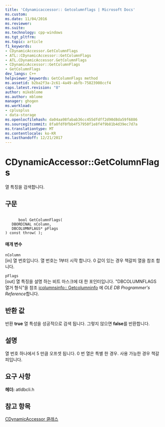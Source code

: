 ```yaml
---
title: 'Cdynamicaccessor:: Getcolumnflags | Microsoft Docs'
ms.custom: 
ms.date: 11/04/2016
ms.reviewer: 
ms.suite: 
ms.technology: cpp-windows
ms.tgt_pltfrm: 
ms.topic: article
f1_keywords:
- CDynamicAccessor.GetColumnFlags
- ATL::CDynamicAccessor::GetColumnFlags
- ATL.CDynamicAccessor.GetColumnFlags
- CDynamicAccessor::GetColumnFlags
- GetColumnFlags
dev_langs: C++
helpviewer_keywords: GetColumnFlags method
ms.assetid: b2ba2f3a-2c61-4a49-abfb-75823908ccf4
caps.latest.revision: "8"
author: mikeblome
ms.author: mblome
manager: ghogen
ms.workload:
- cplusplus
- data-storage
ms.openlocfilehash: da04aa98fabab36cc455dfdff2d90d8da59f6886
ms.sourcegitcommit: 8fa8fdf0fbb4f57950f1e8f4f9b81b4d39ec7d7a
ms.translationtype: MT
ms.contentlocale: ko-KR
ms.lasthandoff: 12/21/2017
---
```

# <a name="cdynamicaccessorgetcolumnflags"></a>CDynamicAccessor::GetColumnFlags
열 특징을 검색합니다.  
  
## <a name="syntax"></a>구문  
  
```  
  
      bool GetColumnFlags(   
   DBORDINAL nColumn,   
   DBCOLUMNFLAGS* pFlags    
) const throw( );  
```  
  
#### <a name="parameters"></a>매개 변수  
 `nColumn`  
 [in] 열 번호입니다. 열 번호는 1부터 시작 합니다. 0 값이 있는 경우 책갈피 열을 참조 합니다.  
  
 `pFlags`  
 [out] 열 특징을 설명 하는 비트 마스크에 대 한 포인터입니다. "DBCOLUMNFLAGS 열거 형식"을 참조 [icolumnsinfo:: Getcolumninfo](https://msdn.microsoft.com/en-us/library/ms722704.aspx) 에 *OLE DB Programmer's Reference*합니다.  
  
## <a name="return-value"></a>반환 값  
 반환 **true** 열 특성을 성공적으로 검색 됩니다. 그렇지 않으면 **false**를 반환합니다.  
  
## <a name="remarks"></a>설명  
 열 번호 하나에서 5 만큼 오프셋 됩니다. 0 번 열은 특별 한 경우. 사용 가능한 경우 책갈피입니다.  
  
## <a name="requirements"></a>요구 사항  
 **헤더:** atldbcli.h  
  
## <a name="see-also"></a>참고 항목  
 [CDynamicAccessor 클래스](../../data/oledb/cdynamicaccessor-class.md)